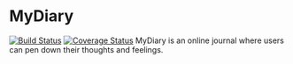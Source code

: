 # MyDiary
[![Build Status](https://travis-ci.org/udochukwu/MyDiary.svg?branch=develop)](https://travis-ci.org/udochukwu/MyDiary)
[![Coverage Status](https://coveralls.io/repos/github/udochukwu/MyDiary/badge.svg?branch=develop)](https://coveralls.io/github/udochukwu/MyDiary?branch=develop)
MyDiary is an online journal where users can pen down their thoughts and feelings.
